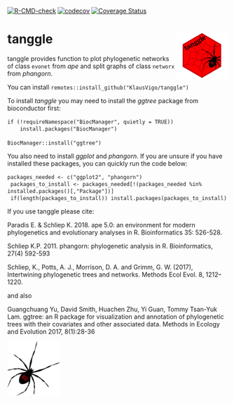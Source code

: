 [![R-CMD-check](https://github.com/KlausVigo/tanggle/workflows/R-CMD-check/badge.svg)](https://github.com/KlausVigo/tanggle/actions)
[![codecov](https://codecov.io/gh/KlausVigo/tanggle/branch/master/graph/badge.svg)](https://codecov.io/gh/KlausVigo/tanggle)
[![Coverage Status](https://coveralls.io/repos/github/KlausVigo/tanggle/badge.svg?branch=master)](https://coveralls.io/github/KlausVigo/tanggle?branch=master)

# tanggle <a href='https://klausvigo.github.io/tanggle'><img src='man/figures/logo.png' align="right" height="110" /></a>


tanggle provides function to plot phylogenetic networks of class `evonet` from *ape* and split graphs of class `networx` from *phangorn*.

You can install `remotes::install_github("KlausVigo/tanggle")`

To install *tanggle* you may need to install the *ggtree* package from bioconductor first:
```
if (!requireNamespace("BiocManager", quietly = TRUE))
    install.packages("BiocManager")

BiocManager::install("ggtree")
```

You also need to install *ggplot* and *phangorn*. If you are unsure if you have installed these packages, you can quickly run the code below:
```
packages_needed <- c("ggplot2", "phangorn")
 packages_to_install <- packages_needed[!(packages_needed %in% installed.packages()[,"Package"])]
 if(length(packages_to_install)) install.packages(packages_to_install)
```

If you use tanggle please cite:

Paradis E. & Schliep K. 2018. ape 5.0: an environment for modern phylogenetics 
and evolutionary analyses in R. Bioinformatics 35: 526-528.

Schliep K.P. 2011. phangorn: phylogenetic analysis in R. Bioinformatics, 27(4) 592-593

Schliep, K., Potts, A. J., Morrison, D. A. and Grimm, G. W. (2017), Intertwining phylogenetic trees and networks. Methods Ecol Evol. 8, 1212–1220.

and also 

Guangchuang Yu, David Smith, Huachen Zhu, Yi Guan, Tommy Tsan-Yuk Lam. ggtree: an R package for visualization and annotation of phylogenetic trees with their covariates and other associated data. Methods in Ecology and Evolution 2017, 8(1):28-36


<img src="man/figures/spider.png" align="left" width="120" />
